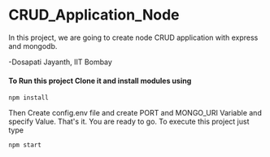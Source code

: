 # CRUD_Application_Node
In this project, we are going to create node CRUD application with express and mongodb.

-Dosapati Jayanth, IIT  Bombay

#### To Run this project Clone it and install modules using
```
npm install
```

Then Create config.env file and create PORT and MONGO_URI Variable and specify Value.
That's it. You are ready to go. To execute this project just type
```
npm start
```


